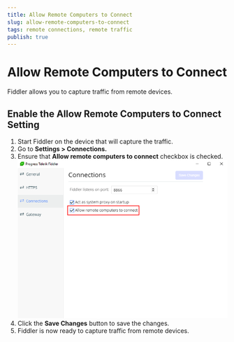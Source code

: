 ```yaml
---
title: Allow Remote Computers to Connect
slug: allow-remote-computers-to-connect
tags: remote connections, remote traffic
publish: true
---
```


# Allow Remote Computers to Connect
Fiddler allows you to capture traffic from remote devices. 

## Enable the Allow Remote Computers to Connect Setting 

1. Start Fiddler on the device that will capture the traffic.
2. Go to __Settings > Connections.__
3. Ensure that __Allow remote computers to connect__ checkbox is checked.
![Allow Remote Connections Setting](../../../images/allow-remote-connections-setting.png)
4. Click the __Save Changes__ button to save the changes.
5. Fiddler is now ready to capture traffic from remote devices.